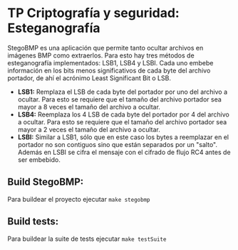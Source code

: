 # TP Criptografía y seguridad: Esteganografía
StegoBMP es una aplicación que permite tanto ocultar archivos en imágenes BMP como extraerlos. Para esto hay tres métodos de esteganografía implementados: LSB1, LSB4 y LSBI. Cada uno embebe información en los bits menos significativos de cada byte del archivo portador, de ahí el acrónimo Least Significant Bit o LSB.

* __LSB1:__ Remplaza el LSB de cada byte del portador por uno del archivo a ocultar. Para esto se requiere que el tamaño del archivo portador sea mayor a 8 veces el tamaño del archivo a ocultar.
* __LSB4:__ Reemplaza los 4 LSB de cada byte del portador por 4 del archivo a ocultar. Para esto se requiere que el tamaño del archivo portador sea mayor a 2 veces el tamaño del archivo a ocultar.
* __LSBI:__ Similar a LSB1, sólo que en este caso los bytes a reemplazar en el portador no son contiguos sino que están separados por un "salto". Además en LSBI se cifra el mensaje con el cifrado de flujo RC4 antes de ser embebido. 

## Build StegoBMP:
Para buildear el proyecto ejecutar `make stegobmp`

## Build tests:
Para buildear la suite de tests ejecutar `make testSuite`
